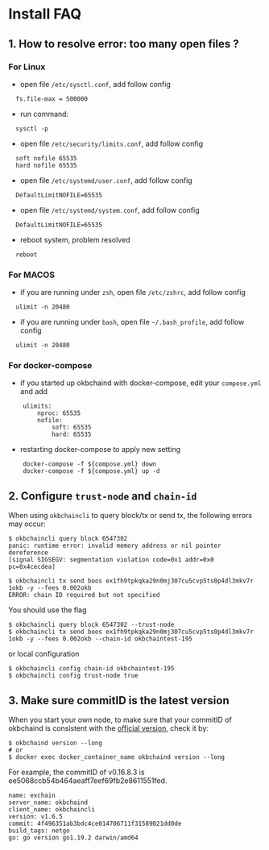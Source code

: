 # Install FAQ
## 1. How to resolve error: too many open files ?
### For Linux
* open file `/etc/sysctl.conf`, add follow config
```shell script
  fs.file-max = 500000
```
* run command: 
```shell script
  sysctl -p
```
* open file `/etc/security/limits.conf`, add follow config
```shell script
  soft nofile 65535
  hard nofile 65535
```
* open file `/etc/systemd/user.conf`, add follow config
```shell script
  DefaultLimitNOFILE=65535
```
* open file `/etc/systemd/system.conf`, add follow config
```shell script
  DefaultLimitNOFILE=65535
```
* reboot system, problem resolved
```shell script
  reboot
```
### For MACOS
* if you are running under `zsh`, open file `/etc/zshrc`, add follow config
```shell script
  ulimit -n 20480
```

* if you are running under `bash`, open file `~/.bash_profile`, add follow config
```shell script
  ulimit -n 20480
```

### For docker-compose
* if you started up okbchaind with docker-compose, edit your `compose.yml` and add
```
    ulimits:
        nproc: 65535
        nofile:
            soft: 65535
            hard: 65535
```

* restarting docker-compose to apply new setting
```
    docker-compose -f ${compose.yml} down
    docker-compose -f ${compose.yml} up -d
```

## 2. Configure `trust-node` and `chain-id`
When using `okbchaincli` to query block/tx or send tx, the following errors may occur:
```shell script
$ okbchaincli query block 6547302
panic: runtime error: invalid memory address or nil pointer dereference
[signal SIGSEGV: segmentation violation code=0x1 addr=0x0 pc=0x4cecdea]
```

```shell script
$ okbchaincli tx send boos ex1fh9tpkqka29n0mj307cu5cvp5ts0p4dl3mkv7r 1okb -y --fees 0.002okb
ERROR: chain ID required but not specified
```
You should use the flag
```shell script
$ okbchaincli query block 6547302 --trust-node
$ okbchaincli tx send boos ex1fh9tpkqka29n0mj307cu5cvp5ts0p4dl3mkv7r 1okb -y --fees 0.002okb --chain-id okbchaintest-195
```
or local configuration
```shell script
$ okbchaincli config chain-id okbchaintest-195
$ okbchaincli config trust-node true
```

## 3. Make sure commitID is the latest version
When you start your own node, to make sure that your commitID of okbchaind is consistent with the [official version](https://github.com/okx/exchain/releases), check it by:
```shell script
$ okbchaind version --long
# or
$ docker exec docker_container_name okbchaind version --long

```
For example, the commitID of v0.16.8.3 is ee5068ccb54b464aeaff7eef69fb2e8611551fed.
```shell script
name: exchain
server_name: okbchaind
client_name: okbchaincli
version: v1.6.5
commit: 4f496351ab3bdc4ce014706711f31589021dd0de
build_tags: netgo
go: go version go1.19.2 darwin/amd64
```



